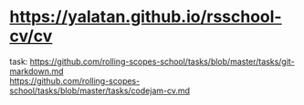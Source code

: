 # https://yalatan.github.io/rsschool-cv/cv
task:
https://github.com/rolling-scopes-school/tasks/blob/master/tasks/git-markdown.md <br>
https://github.com/rolling-scopes-school/tasks/blob/master/tasks/codejam-cv.md
